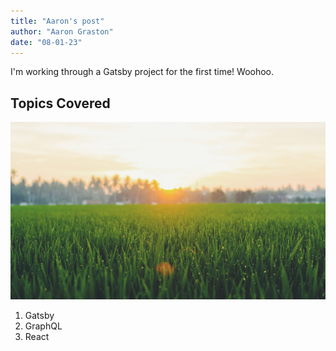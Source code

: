 ```yaml
---
title: "Aaron's post"
author: "Aaron Graston"
date: "08-01-23"
---
```


I'm working through a Gatsby project for the first time!
Woohoo.

## Topics Covered

![grass](./fauzan-saari-pZXg_ObLOM4-unsplash.jpg)

1. Gatsby
2. GraphQL
3. React
